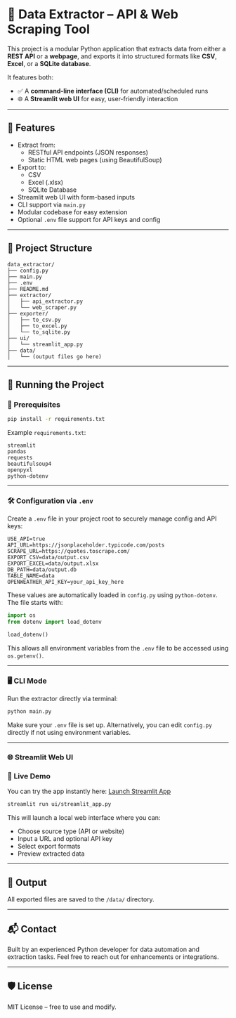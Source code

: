 # 🧰 Data Extractor – API & Web Scraping Tool

This project is a modular Python application that extracts data from either a **REST API** or a **webpage**, and exports it into structured formats like **CSV**, **Excel**, or a **SQLite database**.

It features both:

- ✅ A **command-line interface (CLI)** for automated/scheduled runs
- 🌐 A **Streamlit web UI** for easy, user-friendly interaction

---

## 🚀 Features

- Extract from:
  - RESTful API endpoints (JSON responses)
  - Static HTML web pages (using BeautifulSoup)
- Export to:
  - CSV
  - Excel (.xlsx)
  - SQLite Database
- Streamlit web UI with form-based inputs
- CLI support via `main.py`
- Modular codebase for easy extension
- Optional `.env` file support for API keys and config

---

## 📂 Project Structure

```
data_extractor/
├── config.py
├── main.py
├── .env
├── README.md
├── extractor/
│   ├── api_extractor.py
│   └── web_scraper.py
├── exporter/
│   ├── to_csv.py
│   ├── to_excel.py
│   └── to_sqlite.py
├── ui/
│   └── streamlit_app.py
├── data/
│   └── (output files go here)
```

---

## 🧪 Running the Project

### 📌 Prerequisites

```bash
pip install -r requirements.txt
```

Example `requirements.txt`:

```
streamlit
pandas
requests
beautifulsoup4
openpyxl
python-dotenv
```

---

### 🛠️ Configuration via `.env`

Create a `.env` file in your project root to securely manage config and API keys:

```
USE_API=true
API_URL=https://jsonplaceholder.typicode.com/posts
SCRAPE_URL=https://quotes.toscrape.com/
EXPORT_CSV=data/output.csv
EXPORT_EXCEL=data/output.xlsx
DB_PATH=data/output.db
TABLE_NAME=data
OPENWEATHER_API_KEY=your_api_key_here
```

These values are automatically loaded in `config.py` using `python-dotenv`. The file starts with:

```python
import os
from dotenv import load_dotenv

load_dotenv()
```

This allows all environment variables from the `.env` file to be accessed using `os.getenv()`.

---

### 🖥 CLI Mode

Run the extractor directly via terminal:

```bash
python main.py
```

Make sure your `.env` file is set up. Alternatively, you can edit `config.py` directly if not using environment variables.

---

### 🌐 Streamlit Web UI

### 🔗 Live Demo

You can try the app instantly here: [Launch Streamlit App](https://mctrinity-data-extractor-uistreamlit-app-e2zp8b.streamlit.app/)

```bash
streamlit run ui/streamlit_app.py
```

This will launch a local web interface where you can:

- Choose source type (API or website)
- Input a URL and optional API key
- Select export formats
- Preview extracted data

---

## 📁 Output

All exported files are saved to the `/data/` directory.

---

## 📬 Contact

Built by an experienced Python developer for data automation and extraction tasks. Feel free to reach out for enhancements or integrations.

---

## 🛡 License

MIT License – free to use and modify.
